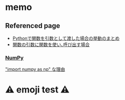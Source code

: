 # memo

## Referenced page
- [Pythonで関数を引数として渡した場合の挙動のまとめ](https://qiita.com/smdask/items/2dfc40a7a60f65dcdb6c)
- [関数の引数に関数を使い､呼び出す場合](https://teratail.com/questions/201538)

### [NumPy](https://github.com/numpy/numpy)
["import numpy as np" な理由](https://numpy.org/doc/stable/user/absolute_beginners.html#how-to-import-numpy)

# :warning: emoji test :warning:
